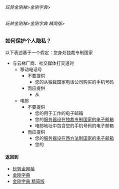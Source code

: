 ###### 玩转金刚梯>金刚字典>
###### 玩转金刚梯>金刚字典 精简版>

### 如何保护个人隐私？
以下表述基于一个假定：您身处独裁专制国家
- 与云梯厂商、社交媒体打交道时
  - 移动电话号
    - 不要提供
      - 您的从独裁国家电话公司购买的手机号码
    - 而应提供
      - 从
  - 电邮
    - 不要提供
      - 您的用于工作的电子邮箱
      - 您的[服务器设在独裁专制国家的电子邮箱](https://github.com/a2zitpro/web/blob/master/LadderFree/kkDictionary/TheEmailAddressThatServerIsLocatedInTheTictatorshipCountry.md)
      - 电邮地址中包含您的手机号码的电子邮箱
    - 而应提供
      - 您的[服务器设在西方法制国家的电子邮箱](https://github.com/a2zitpro/web/blob/master/LadderFree/kkDictionary/TheEmailAddressWhichServerIsLocatedInAWesternLegalCountry.md)
      - 您的  
#### 返回到
- [玩转金刚梯](https://github.com/a2zitpro/web/blob/master/LadderFree/A.md)
- [金刚字典](https://github.com/a2zitpro/web/blob/master/LadderFree/kkDictionary/KKDictionary.md)
- [金刚字典 精简版](https://github.com/a2zitpro/web/blob/master/LadderFree/kkDictionary/KKDictionaryShortVersion.md)


